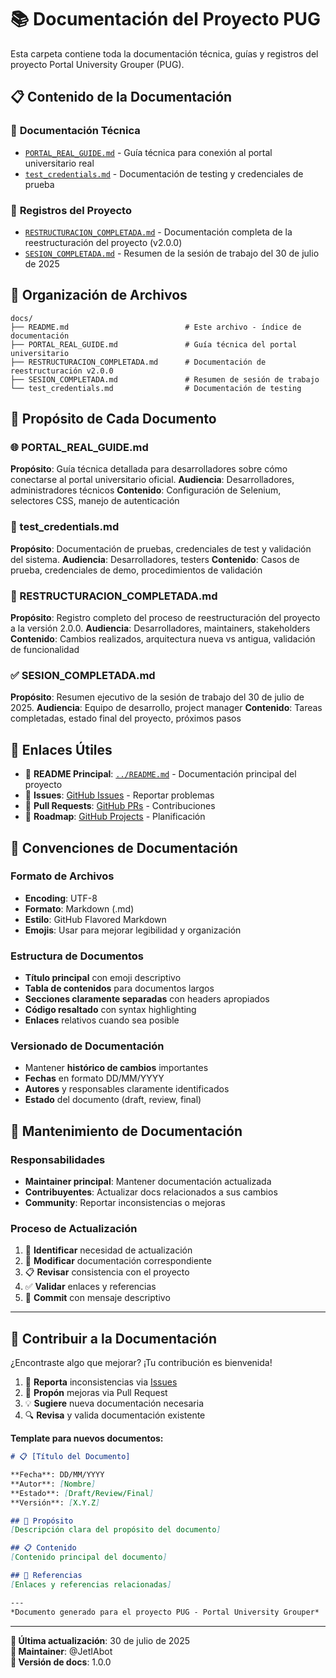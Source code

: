 # 📚 Documentación del Proyecto PUG

Esta carpeta contiene toda la documentación técnica, guías y registros del proyecto Portal University Grouper (PUG).

## 📋 Contenido de la Documentación

### 🔧 **Documentación Técnica**
- [`PORTAL_REAL_GUIDE.md`](./PORTAL_REAL_GUIDE.md) - Guía técnica para conexión al portal universitario real
- [`test_credentials.md`](./test_credentials.md) - Documentación de testing y credenciales de prueba

### 📖 **Registros del Proyecto**
- [`RESTRUCTURACION_COMPLETADA.md`](./RESTRUCTURACION_COMPLETADA.md) - Documentación completa de la reestructuración del proyecto (v2.0.0)
- [`SESION_COMPLETADA.md`](./SESION_COMPLETADA.md) - Resumen de la sesión de trabajo del 30 de julio de 2025

## 📁 Organización de Archivos

```
docs/
├── README.md                          # Este archivo - índice de documentación
├── PORTAL_REAL_GUIDE.md               # Guía técnica del portal universitario
├── RESTRUCTURACION_COMPLETADA.md      # Documentación de reestructuración v2.0.0
├── SESION_COMPLETADA.md               # Resumen de sesión de trabajo
└── test_credentials.md                # Documentación de testing
```

## 🎯 **Propósito de Cada Documento**

### 🌐 PORTAL_REAL_GUIDE.md
**Propósito**: Guía técnica detallada para desarrolladores sobre cómo conectarse al portal universitario oficial.
**Audiencia**: Desarrolladores, administradores técnicos
**Contenido**: Configuración de Selenium, selectores CSS, manejo de autenticación

### 🧪 test_credentials.md
**Propósito**: Documentación de pruebas, credenciales de test y validación del sistema.
**Audiencia**: Desarrolladores, testers
**Contenido**: Casos de prueba, credenciales de demo, procedimientos de validación

### 🔄 RESTRUCTURACION_COMPLETADA.md
**Propósito**: Registro completo del proceso de reestructuración del proyecto a la versión 2.0.0.
**Audiencia**: Desarrolladores, maintainers, stakeholders
**Contenido**: Cambios realizados, arquitectura nueva vs antigua, validación de funcionalidad

### ✅ SESION_COMPLETADA.md
**Propósito**: Resumen ejecutivo de la sesión de trabajo del 30 de julio de 2025.
**Audiencia**: Equipo de desarrollo, project manager
**Contenido**: Tareas completadas, estado final del proyecto, próximos pasos

## 🔗 **Enlaces Útiles**

- 📖 **README Principal**: [`../README.md`](../README.md) - Documentación principal del proyecto
- 🐛 **Issues**: [GitHub Issues](https://github.com/JetIAbot/PUG/issues) - Reportar problemas
- 🔀 **Pull Requests**: [GitHub PRs](https://github.com/JetIAbot/PUG/pulls) - Contribuciones
- 🎯 **Roadmap**: [GitHub Projects](https://github.com/JetIAbot/PUG/projects) - Planificación

## 📝 **Convenciones de Documentación**

### Formato de Archivos
- **Encoding**: UTF-8
- **Formato**: Markdown (.md)
- **Estilo**: GitHub Flavored Markdown
- **Emojis**: Usar para mejorar legibilidad y organización

### Estructura de Documentos
- **Título principal** con emoji descriptivo
- **Tabla de contenidos** para documentos largos
- **Secciones claramente separadas** con headers apropiados
- **Código resaltado** con syntax highlighting
- **Enlaces** relativos cuando sea posible

### Versionado de Documentación
- Mantener **histórico de cambios** importantes
- **Fechas** en formato DD/MM/YYYY
- **Autores** y responsables claramente identificados
- **Estado** del documento (draft, review, final)

## 🔄 **Mantenimiento de Documentación**

### Responsabilidades
- **Maintainer principal**: Mantener documentación actualizada
- **Contribuyentes**: Actualizar docs relacionados a sus cambios
- **Community**: Reportar inconsistencias o mejoras

### Proceso de Actualización
1. 📝 **Identificar** necesidad de actualización
2. 🔄 **Modificar** documentación correspondiente
3. 📋 **Revisar** consistencia con el proyecto
4. ✅ **Validar** enlaces y referencias
5. 🔀 **Commit** con mensaje descriptivo

---

## 🤝 **Contribuir a la Documentación**

¿Encontraste algo que mejorar? ¡Tu contribución es bienvenida!

1. 📝 **Reporta** inconsistencias via [Issues](https://github.com/JetIAbot/PUG/issues)
2. 🔄 **Propón** mejoras via Pull Request
3. 💡 **Sugiere** nueva documentación necesaria
4. 🔍 **Revisa** y valida documentación existente

**Template para nuevos documentos:**
```markdown
# 📋 [Título del Documento]

**Fecha**: DD/MM/YYYY
**Autor**: [Nombre]
**Estado**: [Draft/Review/Final]
**Versión**: [X.Y.Z]

## 🎯 Propósito
[Descripción clara del propósito del documento]

## 📋 Contenido
[Contenido principal del documento]

## 🔗 Referencias
[Enlaces y referencias relacionadas]

---
*Documento generado para el proyecto PUG - Portal University Grouper*
```

---

**📅 Última actualización**: 30 de julio de 2025  
**👥 Maintainer**: @JetIAbot  
**📄 Versión de docs**: 1.0.0
